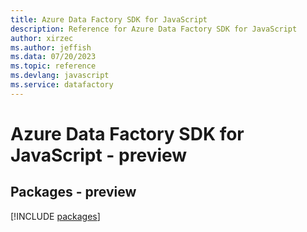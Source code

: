```yaml
---
title: Azure Data Factory SDK for JavaScript
description: Reference for Azure Data Factory SDK for JavaScript
author: xirzec
ms.author: jeffish
ms.data: 07/20/2023
ms.topic: reference
ms.devlang: javascript
ms.service: datafactory
---
```

# Azure Data Factory SDK for JavaScript - preview
## Packages - preview
[!INCLUDE [packages](data-factory-index.md)]